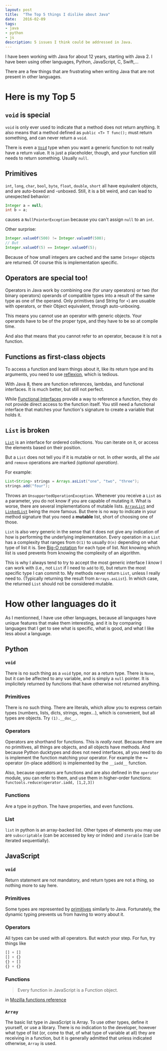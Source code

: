 ```yaml
---
layout: post
title:  "The Top 5 things I dislike about Java"
date:   2016-02-09
tags:
- java
- python
- js
description: 5 issues I think could be addressed in Java.
---
```


I have been working with Java for about 12 years, starting with Java 2. I have been using other languages, Python, JavaScript, C, Swift,...

There are a few things that are frustrating when writing Java that are not present in other languages.

# Here is my Top 5

## `void` is special

`void` is only ever used to indicate that a method does not return anything. It also means that a method defined as `public <T> T func();` must return something, and can never return a `void`.

There is even a [`Void`](https://developer.android.com/reference/java/lang/Void.html) type when you want a generic function to not really have a return value. It is just a placeholder, though, and your function still needs to return something. Usually `null`.

## Primitives

`int`, `long`, `char`, `bool`, `byte`, `float`, `double`, `short` all have equivalent objects, and are auto-boxed and -unboxed. Still, it is a bit weird, and can lead to unexpected behavior:

```java
Integer a = null;
int b = a;
```

causes a `NullPointerException` because you can't assign `null` to an `int`.

Other surprise:

```java
Integer.valueOf(500) != Integer.valueOf(500);
// But
Integer.valueOf(5) == Integer.valueOf(5);
```

Because of how small integers are cached and the same `Integer` objects are returned. Of course this is implementation specific.

## Operators are special too!

Operators in Java work by combining one (for unary operators) or two (for binary operators) operands of compatible types into a result of the same type as one of the operand. Only primitives (and String for `+`) are usuable with operators, or their Object equivalent, through auto-unboxing.

This means you cannot use an operator with generic objects. Your operands have to be of the proper type, and they have to be so at compile time.

And also that means that you cannot refer to an operator, because it is not a function.

## Functions as first-class objects

To access a function and learn things about it, like its return type and its arguments, you need to use [reflexion](https://docs.oracle.com/javase/tutorial/reflect/), which is tedious.

With Java 8, there are function references, lambdas, and functional interfaces. It is much better, but still not perfect.

While [Functional Interfaces](https://docs.oracle.com/javase/8/docs/api/java/util/function/package-summary.html) provide a way to reference a function, they do not provide direct access to the function itself. You still need a functional interface that matches your function's signature to create a variable that holds it.

## `List` is broken

[`List`](https://docs.oracle.com/javase/8/docs/api/java/util/List.html) is an interface for ordered collections. You can iterate on it, or access the elements based on their position.

But a `List` does not tell you if it is mutable or not. In other words, all the `add` and `remove` operations are marked *(optional operation)*.

For example:
```java
List<String> strings = Arrays.asList("one", "two", "three");
strings.add("four");
```

Throws an `UnsupportedOperationException`. Whenever you receive a `List` as a parameter, you do not know if you are capable of mutating it. What is worse, there are several implementations of mutable lists. [`ArrayList`](https://docs.oracle.com/javase/8/docs/api/java/util/ArrayList.html) and [`LinkedList`](https://docs.oracle.com/javase/8/docs/api/java/util/LinkedList.html) being the more famous. But there is no way to indicate in your method signature that you need a **mutable** list, short of choosing one of those.

`List` is also very generic in the sense that it does not give any indication of how is performing the underlying implementation. Every operation in a `List` has a complexity that ranges from `O(1)` to usually `O(n)` depending on what type of list it is. See [Big-O notation](http://bigocheatsheet.com/) for each type of list. Not knowing which list is used prevents from knowing the complexity of an algorithm.

This is why I always tend to try to accept the most generic interface I *know* I can work with (i.e., not `List` if I need to `add` to it), but return the most specific type I can commit to. My methods never return `List`, unless I really need to. (Typically returning the result from `Arrays.asList`). In which case, the returned `List` should not be considered mutable.

# How other languages do it

As I mentionned, I have use other languages, because all languages have unique features that make them interesting, and it is by comparing languages that I get to see what is specific, what is good, and what I like less about a language.

## Python

### `void`

There is no such thing as a `void` type, nor as a return type. There is `None`, but it can be affected to any variable, and is simply a `null` pointer. It is implicitely returned by functions that have otherwise not returned anything.

### Primitives

There is no such thing. There are literals, which allow you to express certain types (numbers, lists, dicts, strings, regex...), which is convenient, but all types are objects. Try `(1).__doc__`.

### Operators

Operators are shorthand for functions. This is *really neat*. Because there are no primitives, all things are objects, and all objects have methods. And because Python ducktypes and does not need interfaces, all you need to do is implement the function matching your operator. For example the `+=` operator (in-place addition) is implemented by the `__iadd__` function.

Also, because operators are functions and are also defined in the `operator` module, you can refer to them, and use them in higher-order functions: `functools.reduce(operator.iadd, [1,2,3])`

### Functions

Are a type in python. The have properties, and even functions.

### List

`list` in python is an array-backed list. Other types of elements you may use are `subscriptable` (can be accessed by key or index) and `iterable` (can be iterated sequentially).

## JavaScript

### `void`

Return statement are not mandatory, and return types are not a thing, so nothing more to say here.

### Primitives

Some types are represented by [primitives](https://developer.mozilla.org/en-US/docs/Glossary/Primitive) similarly to Java. Fortunately, the dynamic typing prevents us from having to worry about it.

### Operators

All types can be used with all operators. But watch your step. For fun, try things like

```javascript
[] + []
[] + {}
{} + []
{} + {}
```

### Functions

> Every function in JavaScript is a Function object.

in [Mozilla functions reference](https://developer.mozilla.org/en-US/docs/Web/JavaScript/Reference/Functions)

### `Array`

The basic list type in JavaScript is Array. To use other types, define it yourself, or use a library. There is no indication to the developer, however what type of list (or, come to that, of what type of variable at all) they are receiving in a function, but it is generally admitted that unless indicated otherwise, `Array` is used.
